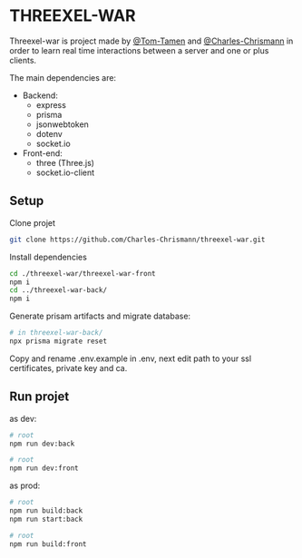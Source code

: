 # THREEXEL-WAR

Threexel-war is project made by [@Tom-Tamen](#https://github.com/tom-tamen) and [@Charles-Chrismann](#https://github.com/charles-chrismann) in order to learn real time interactions between a server and one or plus clients.

The main dependencies are:
  - Backend:
    - express
    - prisma
    - jsonwebtoken
    - dotenv
    - socket.io
  - Front-end:
    - three (Three.js)
    - socket.io-client

## Setup

Clone projet

```sh
git clone https://github.com/Charles-Chrismann/threexel-war.git
```

Install dependencies

```sh
cd ./threexel-war/threexel-war-front
npm i
cd ../threexel-war-back/
npm i
```

Generate prisam artifacts and migrate database:

```sh
# in threexel-war-back/
npx prisma migrate reset
```

Copy and rename .env.example in .env, next edit path to your ssl certificates, private key and ca.

## Run projet

as dev:

```sh
# root
npm run dev:back
```

```sh
# root
npm run dev:front
```

as prod:

```sh
# root
npm run build:back
npm run start:back
```

```sh
# root
npm run build:front
```
